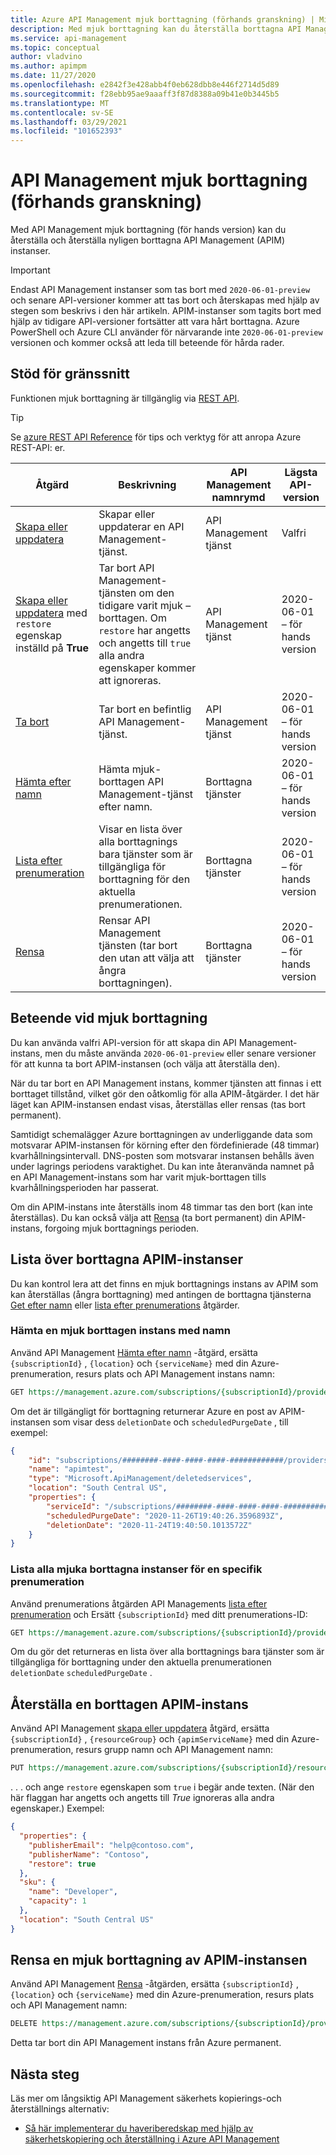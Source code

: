 ```yaml
---
title: Azure API Management mjuk borttagning (förhands granskning) | Microsoft Docs
description: Med mjuk borttagning kan du återställa borttagna API Management instanser.
ms.service: api-management
ms.topic: conceptual
author: vladvino
ms.author: apimpm
ms.date: 11/27/2020
ms.openlocfilehash: e2842f3e428abb4f0eb628dbb8e446f2714d5d89
ms.sourcegitcommit: f28ebb95ae9aaaff3f87d8388a09b41e0b3445b5
ms.translationtype: MT
ms.contentlocale: sv-SE
ms.lasthandoff: 03/29/2021
ms.locfileid: "101652393"
---
```

# <a name="api-management-soft-delete-preview"></a>API Management mjuk borttagning (förhands granskning)

Med API Management mjuk borttagning (för hands version) kan du återställa och återställa nyligen borttagna API Management (APIM) instanser.

> [!IMPORTANT]
> Endast API Management instanser som tas bort med `2020-06-01-preview` och senare API-versioner kommer att tas bort och återskapas med hjälp av stegen som beskrivs i den här artikeln. APIM-instanser som tagits bort med hjälp av tidigare API-versioner fortsätter att vara hårt borttagna. Azure PowerShell och Azure CLI använder för närvarande inte `2020-06-01-preview` versionen och kommer också att leda till beteende för hårda rader.

## <a name="supporting-interfaces"></a>Stöd för gränssnitt

Funktionen mjuk borttagning är tillgänglig via [REST API](/rest/api/apimanagement/2020-06-01-preview/apimanagementservice/restore).

> [!TIP]
> Se [azure REST API Reference](/rest/api/azure/) för tips och verktyg för att anropa Azure REST-API: er.

| Åtgärd | Beskrivning | API Management namnrymd | Lägsta API-version |
|--|--|--|--|
| [Skapa eller uppdatera](/rest/api/apimanagement/2020-06-01-preview/apimanagementservice/createorupdate) | Skapar eller uppdaterar en API Management-tjänst.  | API Management tjänst | Valfri |
| [Skapa eller uppdatera](/rest/api/apimanagement/2020-06-01-preview/apimanagementservice/createorupdate) med `restore` egenskap inställd på **True** | Tar bort API Management-tjänsten om den tidigare varit mjuk – borttagen. Om `restore` har angetts och angetts till `true` alla andra egenskaper kommer att ignoreras.  | API Management tjänst |  2020-06-01 – för hands version |
| [Ta bort](/rest/api/apimanagement/2020-06-01-preview/apimanagementservice/delete) | Tar bort en befintlig API Management-tjänst. | API Management tjänst | 2020-06-01 – för hands version|
| [Hämta efter namn](/rest/api/apimanagement/2020-06-01-preview/deletedservices/getbyname) | Hämta mjuk-borttagen API Management-tjänst efter namn. | Borttagna tjänster | 2020-06-01 – för hands version |
| [Lista efter prenumeration](/rest/api/apimanagement/2020-06-01-preview/deletedservices/listbysubscription) | Visar en lista över alla borttagnings bara tjänster som är tillgängliga för borttagning för den aktuella prenumerationen. | Borttagna tjänster | 2020-06-01 – för hands version
| [Rensa](/rest/api/apimanagement/2020-06-01-preview/deletedservices/purge) | Rensar API Management tjänsten (tar bort den utan att välja att ångra borttagningen). | Borttagna tjänster | 2020-06-01 – för hands version

## <a name="soft-delete-behavior"></a>Beteende vid mjuk borttagning

Du kan använda valfri API-version för att skapa din API Management-instans, men du måste använda `2020-06-01-preview` eller senare versioner för att kunna ta bort APIM-instansen (och välja att återställa den).

När du tar bort en API Management instans, kommer tjänsten att finnas i ett borttaget tillstånd, vilket gör den oåtkomlig för alla APIM-åtgärder. I det här läget kan APIM-instansen endast visas, återställas eller rensas (tas bort permanent).

Samtidigt schemalägger Azure borttagningen av underliggande data som motsvarar APIM-instansen för körning efter den fördefinierade (48 timmar) kvarhållningsintervall. DNS-posten som motsvarar instansen behålls även under lagrings periodens varaktighet. Du kan inte återanvända namnet på en API Management-instans som har varit mjuk-borttagen tills kvarhållningsperioden har passerat.

Om din APIM-instans inte återställs inom 48 timmar tas den bort (kan inte återställas). Du kan också välja att [Rensa](#purge-a-soft-deleted-apim-instance) (ta bort permanent) din APIM-instans, forgoing mjuk borttagnings perioden.

## <a name="list-deleted-apim-instances"></a>Lista över borttagna APIM-instanser

Du kan kontrol lera att det finns en mjuk borttagnings instans av APIM som kan återställas (ångra borttagning) med antingen de borttagna tjänsterna [Get efter namn](/rest/api/apimanagement/2020-06-01-preview/deletedservices/getbyname) eller [lista efter prenumerations](/rest/api/apimanagement/2020-06-01-preview/deletedservices/listbysubscription) åtgärder.

### <a name="get-a-soft-deleted-instance-by-name"></a>Hämta en mjuk borttagen instans med namn

Använd API Management [Hämta efter namn](/rest/api/apimanagement/2020-06-01-preview/deletedservices/getbyname) -åtgärd, ersätta `{subscriptionId}` , `{location}` och `{serviceName}` med din Azure-prenumeration, resurs plats och API Management instans namn:

```rest
GET https://management.azure.com/subscriptions/{subscriptionId}/providers/Microsoft.ApiManagement/locations/{location}/deletedservices/{serviceName}?api-version=2020-06-01-preview
```

Om det är tillgängligt för borttagning returnerar Azure en post av APIM-instansen som visar dess `deletionDate` och `scheduledPurgeDate` , till exempel:

```json
{
    "id": "subscriptions/########-####-####-####-############/providers/Microsoft.ApiManagement/locations/southcentralus/deletedservices/apimtest",
    "name": "apimtest",
    "type": "Microsoft.ApiManagement/deletedservices",
    "location": "South Central US",
    "properties": {
        "serviceId": "/subscriptions/########-####-####-####-############/resourceGroups/apimtestgroup/providers/Microsoft.ApiManagement/service/apimtest",
        "scheduledPurgeDate": "2020-11-26T19:40:26.3596893Z",
        "deletionDate": "2020-11-24T19:40:50.1013572Z"
    }
}
```

### <a name="list-all-soft-deleted-instances-for-a-given-subscription"></a>Lista alla mjuka borttagna instanser för en specifik prenumeration

Använd prenumerations åtgärden API Managements [lista efter prenumeration](/rest/api/apimanagement/2020-06-01-preview/deletedservices/listbysubscription) och Ersätt `{subscriptionId}` med ditt prenumerations-ID:

```rest
GET https://management.azure.com/subscriptions/{subscriptionId}/providers/Microsoft.ApiManagement/deletedservices?api-version=2020-06-01-preview
```

Om du gör det returneras en lista över alla borttagnings bara tjänster som är tillgängliga för borttagning under den aktuella prenumerationen `deletionDate` `scheduledPurgeDate` .

## <a name="recover-a-deleted-apim-instance"></a>Återställa en borttagen APIM-instans

Använd API Management [skapa eller uppdatera](/rest/api/apimanagement/2020-06-01-preview/apimanagementservice/createorupdate) åtgärd, ersätta `{subscriptionId}` , `{resourceGroup}` och `{apimServiceName}` med din Azure-prenumeration, resurs grupp namn och API Management namn:

```rest
PUT https://management.azure.com/subscriptions/{subscriptionId}/resourceGroups/{resourceGroup}/providers/Microsoft.ApiManagement/service/{apimServiceName}?api-version=2020-06-01-preview
```

. . . och ange `restore` egenskapen som `true` i begär ande texten. (När den här flaggan har angetts och angetts till *True* ignoreras alla andra egenskaper.) Exempel:

```json
{
  "properties": {
    "publisherEmail": "help@contoso.com",
    "publisherName": "Contoso",
    "restore": true
  },
  "sku": {
    "name": "Developer",
    "capacity": 1
  },
  "location": "South Central US"
}
```

## <a name="purge-a-soft-deleted-apim-instance"></a>Rensa en mjuk borttagning av APIM-instansen

Använd API Management [Rensa](/rest/api/apimanagement/2020-06-01-preview/deletedservices/purge) -åtgärden, ersätta `{subscriptionId}` , `{location}` och `{serviceName}` med din Azure-prenumeration, resurs plats och API Management namn:

```rest
DELETE https://management.azure.com/subscriptions/{subscriptionId}/providers/Microsoft.ApiManagement/locations/{location}/deletedservices/{serviceName}?api-version=2020-06-01-preview
```

Detta tar bort din API Management instans från Azure permanent.

## <a name="next-steps"></a>Nästa steg

Läs mer om långsiktig API Management säkerhets kopierings-och återställnings alternativ:

- [Så här implementerar du haveriberedskap med hjälp av säkerhetskopiering och återställning i Azure API Management](api-management-howto-disaster-recovery-backup-restore.md)